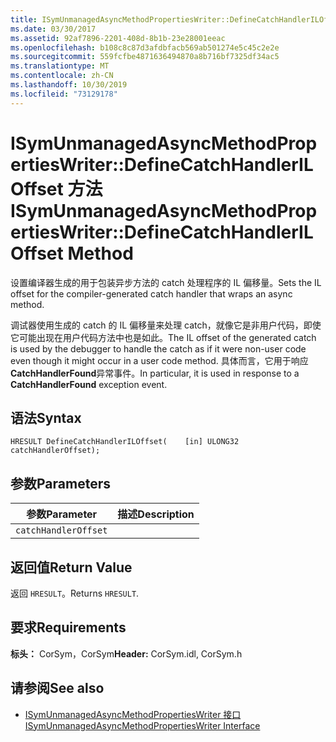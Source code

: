 ```yaml
---
title: ISymUnmanagedAsyncMethodPropertiesWriter::DefineCatchHandlerILOffset 方法
ms.date: 03/30/2017
ms.assetid: 92af7896-2201-408d-8b1b-23e28001eeac
ms.openlocfilehash: b108c8c87d3afdbfacb569ab501274e5c45c2e2e
ms.sourcegitcommit: 559fcfbe4871636494870a8b716bf7325df34ac5
ms.translationtype: MT
ms.contentlocale: zh-CN
ms.lasthandoff: 10/30/2019
ms.locfileid: "73129178"
---
```

# <a name="isymunmanagedasyncmethodpropertieswriterdefinecatchhandleriloffset-method"></a><span data-ttu-id="2e2f0-102">ISymUnmanagedAsyncMethodPropertiesWriter::DefineCatchHandlerILOffset 方法</span><span class="sxs-lookup"><span data-stu-id="2e2f0-102">ISymUnmanagedAsyncMethodPropertiesWriter::DefineCatchHandlerILOffset Method</span></span>
<span data-ttu-id="2e2f0-103">设置编译器生成的用于包装异步方法的 catch 处理程序的 IL 偏移量。</span><span class="sxs-lookup"><span data-stu-id="2e2f0-103">Sets the IL offset for the compiler-generated catch handler that wraps an async method.</span></span>  
  
 <span data-ttu-id="2e2f0-104">调试器使用生成的 catch 的 IL 偏移量来处理 catch，就像它是非用户代码，即使它可能出现在用户代码方法中也是如此。</span><span class="sxs-lookup"><span data-stu-id="2e2f0-104">The IL offset of the generated catch is used by the debugger to handle the catch as if it were non-user code even though it might occur in a user code method.</span></span> <span data-ttu-id="2e2f0-105">具体而言，它用于响应**CatchHandlerFound**异常事件。</span><span class="sxs-lookup"><span data-stu-id="2e2f0-105">In particular, it is used in response to a **CatchHandlerFound** exception event.</span></span>  
  
## <a name="syntax"></a><span data-ttu-id="2e2f0-106">语法</span><span class="sxs-lookup"><span data-stu-id="2e2f0-106">Syntax</span></span>  
  
```idl  
HRESULT DefineCatchHandlerILOffset(    [in] ULONG32 catchHandlerOffset);  
```  
  
## <a name="parameters"></a><span data-ttu-id="2e2f0-107">参数</span><span class="sxs-lookup"><span data-stu-id="2e2f0-107">Parameters</span></span>  
  
|<span data-ttu-id="2e2f0-108">参数</span><span class="sxs-lookup"><span data-stu-id="2e2f0-108">Parameter</span></span>|<span data-ttu-id="2e2f0-109">描述</span><span class="sxs-lookup"><span data-stu-id="2e2f0-109">Description</span></span>|  
|---------------|-----------------|  
|`catchHandlerOffset`||  
  
## <a name="return-value"></a><span data-ttu-id="2e2f0-110">返回值</span><span class="sxs-lookup"><span data-stu-id="2e2f0-110">Return Value</span></span>  
 <span data-ttu-id="2e2f0-111">返回 `HRESULT`。</span><span class="sxs-lookup"><span data-stu-id="2e2f0-111">Returns `HRESULT`.</span></span>  
  
## <a name="requirements"></a><span data-ttu-id="2e2f0-112">要求</span><span class="sxs-lookup"><span data-stu-id="2e2f0-112">Requirements</span></span>  
 <span data-ttu-id="2e2f0-113">**标头：** CorSym，CorSym</span><span class="sxs-lookup"><span data-stu-id="2e2f0-113">**Header:** CorSym.idl, CorSym.h</span></span>  
  
## <a name="see-also"></a><span data-ttu-id="2e2f0-114">请参阅</span><span class="sxs-lookup"><span data-stu-id="2e2f0-114">See also</span></span>

- [<span data-ttu-id="2e2f0-115">ISymUnmanagedAsyncMethodPropertiesWriter 接口</span><span class="sxs-lookup"><span data-stu-id="2e2f0-115">ISymUnmanagedAsyncMethodPropertiesWriter Interface</span></span>](../../../../docs/framework/unmanaged-api/diagnostics/isymunmanagedasyncmethodpropertieswriter-interface.md)
